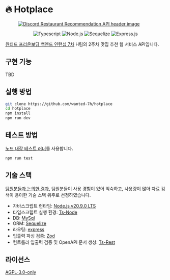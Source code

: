 # :fire: Hotplace

<figure>
  <a href="https://chat.openai.com/share/b2f86fe8-e656-44ab-b2d9-6b529517e4dd">
    <img
      title="OpenAI DALL-E 3에 의해 생성된 AI 이미지"
      alt="Discord Restaurant Recommendation API header image"
      src="https://github-production-user-asset-6210df.s3.amazonaws.com/54838975/280215640-db6be176-1c8b-4525-bfef-eab1a8263517.png" />
  </a>
</figure>

<p align="center" width="100%">
  <img alt="Typescript" src="https://img.shields.io/badge/typescript-%23007ACC.svg?style=for-the-badge&logo=typescript&logoColor=white" />
  <img alt="Node.js" src="https://img.shields.io/badge/node.js-v20.9.0-6DA55F?style=for-the-badge&logo=node.js&logoColor=white"/>
  <img alt="Sequelize" src="https://img.shields.io/badge/Sequelize-52B0E7?style=for-the-badge&logo=Sequelize&logoColor=white"/>
  <img alt="Express.js" src="https://img.shields.io/badge/express.js-%23404d59.svg?style=for-the-badge&logo=express&logoColor=%2361DAFB" />
</p>

[원티드 프리온보딩 백엔드 인턴십 7차](https://www.wanted.co.kr/events/pre_ob_be_7) H팀의 2주차 맛집 추천 웹 서비스 API입니다.

## 구현 기능

TBD

## 실행 방법

```sh
git clone https://github.com/wanted-7h/hotplace
cd hotplace
npm install
npm run dev
```

## 테스트 방법

[노드 내장 테스트 러너](https://nodejs.org/docs/latest-v20.x/api/test.html)를 사용합니다.

```sh
npm run test
```

## 기술 스택

[팀원분들과 논의한 결과](https://github.com/orgs/wanted-7h/discussions/19#discussioncomment-7434283), 팀원분들이 사용 경험이 있어 익숙하고, 사용량이 많아 자료 검색이 용이한 기술 스택 위주로 선정하였습니다.

- 자바스크립트 런타임: [Node.js v20.9.0 LTS](https://github.com/nodejs/node/blob/main/doc/changelogs/CHANGELOG_V20.md#20.9.0)
- 타입스크립트 실행 환경: [Ts-Node](https://typestrong.org/ts-node/)
- DB: [MySql](https://www.mysql.com)
- ORM: [Sequelize](https://sequelize.org/docs/v6/getting-started/)
- 라우팅: [express](https://expressjs.com/)
- 입출력 파싱 검증: [Zod](https://https://zod.dev/)
- 컨트롤러 입출력 검증 및 OpenAPI 문서 생성: [Ts-Rest](https://ts-rest.com)

## 라이선스

[AGPL-3.0-only](./LICENSE)
